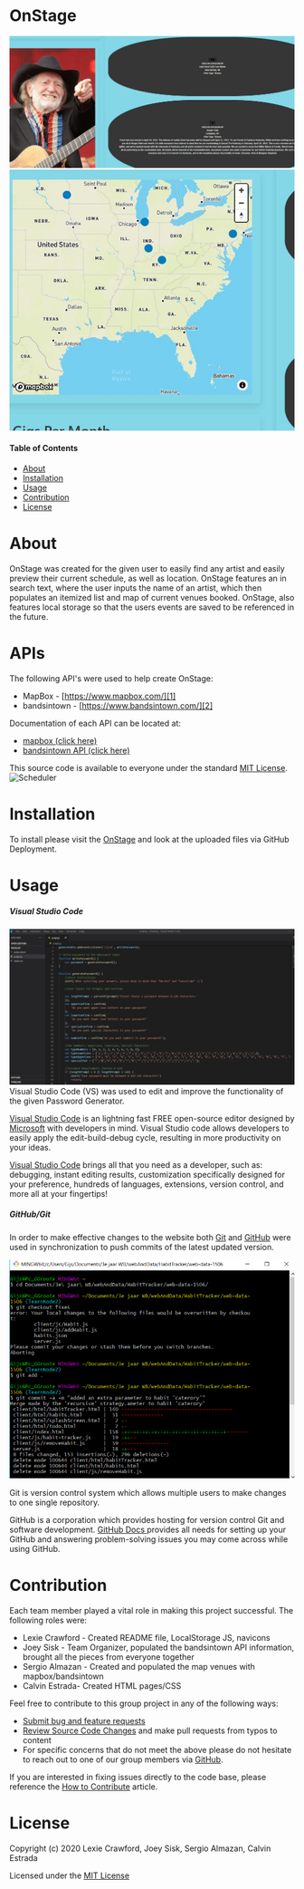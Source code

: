 # OnStage
![Willie](./assets/images/willie.jpg)
![map](./assets/images/map.jpg)
#### Table of Contents
* [About](#About)
* [Installation](#Installation)
* [Usage](#Usage)
* [Contribution](#Contribution)
* [License](#License)

# About
OnStage was created for the given user to easily find any artist and easily preview their current schedule, as well as location. OnStage features an in search text, where the user inputs the name of an artist, which then populates an itemized list and map of current venues booked. OnStage, also features local storage so that the users events are saved to be referenced in the future.

# APIs
The following API's were used to help create OnStage:
* MapBox - [https://www.mapbox.com/][1]
* bandsintown - [https://www.bandsintown.com/][2]

Documentation of each API can be located at:
* [mapbox (click here)][3]
* [bandsintown API (click here)][4]

This source code is available to everyone under the standard [MIT License](https://github.com/microsoft/vscode/blob/master/LICENSE.txt).
![Scheduler](assets/plannerpic.JPG)

# Installation
To install please visit the [OnStage][5] and look at the uploaded files via GitHub Deployment.

# Usage
##### Visual Studio Code
![VSC](./assets/images/VSC.jpg)
Visual Studio Code (VS) was used to edit and improve the functionality of the given Password Generator. 

[Visual Studio Code](https://code.visualstudio.com/) is an lightning fast FREE open-source editor designed by [Microsoft](https://www.microsoft.com/en-us/) with developers in mind. Visual Studio code allows developers to easily apply the edit-build-debug cycle, resulting in more productivity on your ideas.

[Visual Studio Code](https://code.visualstudio.com/) brings all that you need as a developer, such as: debugging, instant editing results, customization specifically designed for your preference, hundreds of languages, extensions, version control, and more all at your fingertips!


##### GitHub/Git

In order to make effective changes to the website both [Git](https://gitforwindows.org/) and [GitHub](https://github.com/) were used in synchronization to push commits of the latest updated version. 

![Git](./assets/images/githubgitbash.png)

Git is version control system which allows multiple users to make changes to one single repository.

GitHub is a corporation which provides hosting for version control Git and software development. [GitHub Docs ](https://docs.github.com/en/free-pro-team@latest/github/setting-up-and-managing-your-github-user-account/managing-user-account-settings) provides all needs for setting up your GitHub and answering problem-solving issues you may come across while using GitHub.


# Contribution
Each team member played a vital role in making this project successful. The following roles were:
* Lexie Crawford - Created README file, LocalStorage JS, navicons
* Joey Sisk - Team Organizer, populated the bandsintown API information, brought all the pieces from everyone together 
* Sergio Almazan - Created and populated the map venues with mapbox/bandsintown
* Calvin Estrada- Created HTML pages/CSS


Feel free to contribute to this group project in any of the following ways: 
* [Submit bug and feature requests](https://github.com/Joey-Sisk/OnStage/issues)
* [Review Source Code Changes](https://github.com/Joey-Sisk/OnStage/pulls) and make pull requests from typos to content
* For specific concerns that do not meet the above please do not hesitate to reach out to one of our group members  via [ GitHub](https://https://github.com/Joey-Sisk).

If you are interested in fixing issues directly to the code base, please reference the [How to Contribute](https://github.com/microsoft/vscode/wiki/How-to-Contribute) article.

# License

Copyright (c) 2020 Lexie Crawford, Joey Sisk, Sergio Almazan, Calvin Estrada

Licensed under the [MIT License](https://github.com/lexcraw4d/SEO/blob/master/LICENSE)

  [1]: https://www.mapbox.com/
  [2]: https://www.bandsintown.com/
  [3]: https://docs.mapbox.com/api/
  [4]: https://www.artists.bandsintown.com/support/api-installation
  [5]: https://github.com/Joey-Sisk/OnStage
